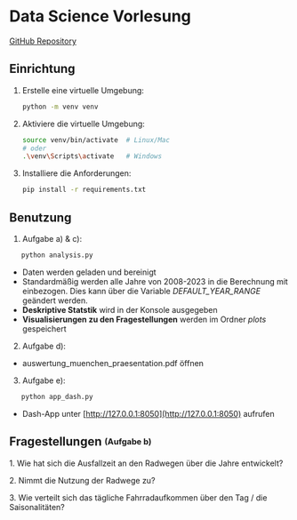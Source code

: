 # Data Science Vorlesung

[GitHub Repository](https://github.com/floriankulig/data-science-vl)

## Einrichtung

1. Erstelle eine virtuelle Umgebung:

   ```bash
   python -m venv venv
   ```

2. Aktiviere die virtuelle Umgebung:

   ```bash
   source venv/bin/activate  # Linux/Mac
   # oder
   .\venv\Scripts\activate   # Windows
   ```

3. Installiere die Anforderungen:
   ```bash
   pip install -r requirements.txt
   ```

## Benutzung

1. Aufgabe a) & c):

```bash
   python analysis.py
```

- Daten werden geladen und bereinigt
- Standardmäßig werden alle Jahre von 2008-2023 in die Berechnung mit einbezogen. Dies kann über die Variable _DEFAULT_YEAR_RANGE_ geändert werden.
- **Deskriptive Statstik** wird in der Konsole ausgegeben
- **Visualisierungen zu den Fragestellungen** werden im Ordner _plots_ gespeichert

2. Aufgabe d):

- auswertung_muenchen_praesentation.pdf öffnen

3. Aufgabe e):

```bash
   python app_dash.py
```

- Dash-App unter [http://127.0.0.1:8050](http://127.0.0.1:8050) aufrufen

## Fragestellungen <sub><sup>(Aufgabe b)<sup><sub>

1.⁠ ⁠Wie hat sich die Ausfallzeit an den Radwegen über die Jahre entwickelt?

2.⁠ ⁠Nimmt die Nutzung der Radwege zu?

3.⁠ ⁠Wie verteilt sich das tägliche Fahrradaufkommen über den Tag / die Saisonalitäten?
